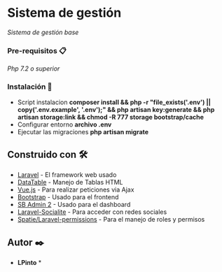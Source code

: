 # Sistema de gestión

_Sistema de gestión base_

### Pre-requisitos 📋

_Php 7.2 o superior_

### Instalación 🔧

* Script instalacion **composer install && php -r "file_exists('.env') || copy('.env.example', '.env');" && php artisan key:generate && php artisan storage:link && chmod -R 777 storage bootstrap/cache**
* Configurar entorno **archivo .env**
* Ejecutar las migraciones **php artisan migrate**


## Construido con 🛠️

* [Laravel](https://laravel.com/) - El framework web usado
* [DataTable](https://datatables.net/) - Manejo de Tablas HTML
* [Vue.js](https://vuejs.org/) - Para realizar peticiones via Ajax
* [Bootstrap](https://getbootstrap.com/) - Usado para el frontend
* [SB Admin 2](https://startbootstrap.com/themes/sb-admin-2/) - Usado para el dashboard
* [Laravel-Socialite](https://laravel.com/docs/5.7/socialite) - Para acceder con redes sociales
* [Spatie/Laravel-permissions](https://github.com/spatie/laravel-permission) - Para el manejo de roles y permisos


## Autor ✒️
* **LPinto** *

